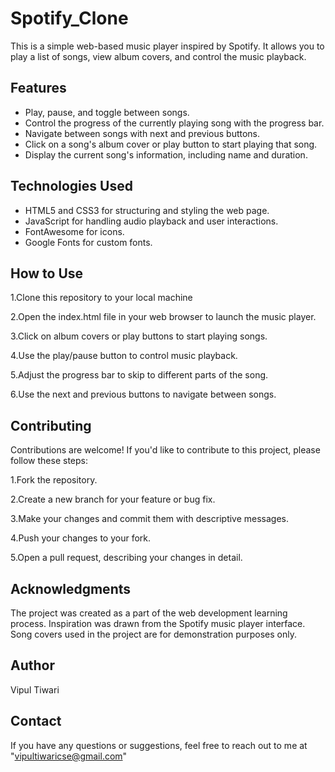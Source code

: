 # Spotify_Clone

This is a simple web-based music player inspired by Spotify. It allows you to play a list of songs, view album covers, and control the music playback.

## Features

- Play, pause, and toggle between songs.
- Control the progress of the currently playing song with the progress bar.
- Navigate between songs with next and previous buttons.
- Click on a song's album cover or play button to start playing that song.
- Display the current song's information, including name and duration.

## Technologies Used

- HTML5 and CSS3 for structuring and styling the web page.
- JavaScript for handling audio playback and user interactions.
- FontAwesome for icons.
- Google Fonts for custom fonts.

## How to Use

1.Clone this repository to your local machine

2.Open the index.html file in your web browser to launch the music player.

3.Click on album covers or play buttons to start playing songs.

4.Use the play/pause button to control music playback.

5.Adjust the progress bar to skip to different parts of the song.

6.Use the next and previous buttons to navigate between songs.

## Contributing
Contributions are welcome! If you'd like to contribute to this project, please follow these steps:

1.Fork the repository.

2.Create a new branch for your feature or bug fix.

3.Make your changes and commit them with descriptive messages.

4.Push your changes to your fork.

5.Open a pull request, describing your changes in detail.


## Acknowledgments
The project was created as a part of the web development learning process.
Inspiration was drawn from the Spotify music player interface.
Song covers used in the project are for demonstration purposes only.

## Author
Vipul Tiwari
  
## Contact
If you have any questions or suggestions, feel free to reach out to me at "vipultiwaricse@gmail.com"



